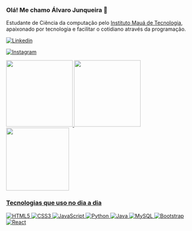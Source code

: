 ### Olá! Me chamo Álvaro Junqueira 👋
Estudante de Ciência da computação pelo [Instituto Mauá de Tecnologia](https://maua.br), apaixonado por tecnologia e facilitar o cotidiano através da programação.


[![Linkedin](https://img.shields.io/badge/LinkedIn-0077B5?style=for-the-badge&logo=linkedin&logoColor=white)](https://www.linkedin.com/in/alvaro-junqueira-16b58b277?utm_source=share&utm_campaign=share_via&utm_content=profile&utm_medium=android_app)

[![Instagram](https://img.shields.io/badge/Instagram-E4405F?style=for-the-badge&logo=instagram&logoColor=white)](https://instagram.com/alvarojnq)

<div>
  <a href="https://github.com/alvarojnq1">
  <img height="180em" src="https://github-readme-stats.vercel.app/api?username=alvarojnq1&show_icons=true&theme=tokyonight&include_all_commits=true&count_private=true"/>
  <img height="180em" src="https://github-readme-stats.vercel.app/api/top-langs/?username=alvarojnq1&layout=compact&langs_count=16&theme=dark"/>
  <img height="170em" src="https://streak-stats.demolab.com/?user=alvarojnq1&theme=dark"/>
</div>

### Tecnologias que uso no dia a dia

![HTML5](https://img.shields.io/badge/-HTML5-E34F26?style=for-the-badge&logo=html5&logoColor=white)
![CSS3](https://img.shields.io/badge/-CSS3-1572B6?style=for-the-badge&logo=css3)
![JavaScript](https://img.shields.io/badge/-JavaScript-F7DF1E?style=for-the-badge&logo=javascript&logoColor=black)
![Python](https://img.shields.io/badge/-Python-3776AB?style=for-the-badge&logo=python&logoColor=white)
![Java](https://img.shields.io/badge/-Java-007396?style=for-the-badge&logo=java)
![MySQL](https://img.shields.io/badge/-MySQL-4479A1?style=for-the-badge&logo=mysql&logoColor=white)
![Bootstrap](https://img.shields.io/badge/Bootstrap-563D7C?style=for-the-badge&logo=bootstrap&logoColor=white)
![React](https://img.shields.io/badge/React-20232A?style=for-the-badge&logo=react&logoColor=61DAFB)
